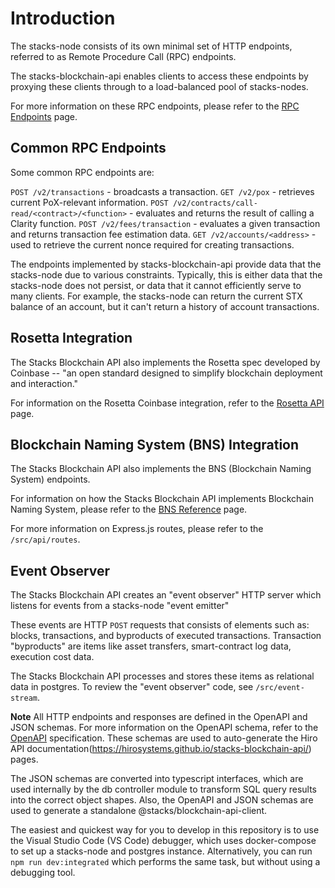 # Introduction

The stacks-node consists of its own minimal set of HTTP endpoints, referred to as Remote Procedure Call (RPC) endpoints.

The stacks-blockchain-api enables clients to access these endpoints by proxying these clients through to a load-balanced pool of stacks-nodes.

For more information on these RPC endpoints, please refer to the [RPC Endpoints](https://github.com/blockstack/stacks-blockchain/blob/master/docs/rpc-endpoints.md) page. 

## Common RPC Endpoints

Some common RPC endpoints are:

`POST /v2/transactions` - broadcasts a transaction.
`GET /v2/pox` - retrieves current PoX-relevant information.
`POST /v2/contracts/call-read/<contract>/<function>` - evaluates and returns the result of calling a Clarity function.
`POST /v2/fees/transaction` - evaluates a given transaction and returns transaction fee estimation data.
`GET /v2/accounts/<address>` - used to retrieve the current nonce required for creating transactions.

The endpoints implemented by stacks-blockchain-api provide data that the stacks-node due to various constraints. Typically, this is either data that the stacks-node does not persist, or data that it cannot efficiently serve to many clients. For example, the stacks-node can return the current STX balance of an account, but it can't return a history of account transactions.

## Rosetta Integration

The Stacks Blockchain API also implements the Rosetta spec developed by Coinbase -- "an open standard designed to simplify blockchain deployment and interaction."

For information on the Rosetta Coinbase integration, refer to the [Rosetta API](https://www.rosetta-api.org/) page.

## Blockchain Naming System (BNS) Integration

The Stacks Blockchain API also implements the BNS (Blockchain Naming System) endpoints.

For information on how the Stacks Blockchain API implements Blockchain Naming System, please refer to the [BNS Reference](https://docs.stacks.co/build-apps/references/bns) page.

For more information on Express.js routes, please refer to the `/src/api/routes`.

## Event Observer

The Stacks Blockchain API creates an "event observer" HTTP server which listens for events from a stacks-node "event emitter"

These events are HTTP `POST` requests that consists of elements such as: blocks, transactions, and byproducts of executed transactions. Transaction "byproducts" are items like asset transfers, smart-contract log data, execution cost data.

The Stacks Blockchain API processes and stores these items as relational data in postgres. To review the "event observer" code, see `/src/event-stream`.

**Note** All HTTP endpoints and responses are defined in the OpenAPI and JSON schemas. For more information on the OpenAPI schema, refer to the [OpenAPI](/docs/openapi.yaml) specification. These schemas are used to auto-generate the Hiro API documentation(https://hirosystems.github.io/stacks-blockchain-api/) pages.

The JSON schemas are converted into typescript interfaces, which are used internally by the db controller module to transform SQL query results into the correct object shapes. Also, the OpenAPI and JSON schemas are used to generate a standalone @stacks/blockchain-api-client.

The easiest and quickest way for you to develop in this repository is to use the Visual Studio Code (VS Code) debugger, which uses docker-compose to set up a stacks-node and postgres instance. Alternatively, you can run `npm run dev:integrated` which performs the same task, but without using a debugging tool.
